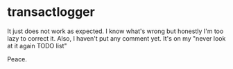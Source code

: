 # transactlogger

It just does not work as expected. I know what's wrong but honestly I'm too lazy to correct it.
Also, I haven't put any comment yet. It's on my "never look at it again TODO list"

Peace. 
